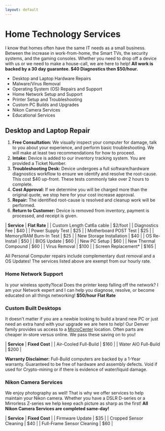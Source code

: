 ```yaml
---
layout: default
---
```

# Home Technology Services

I know that homes often have the same IT needs as a small business. Between the increase in work-from-home, the Smart TVs, the security systems, and the gaming consoles. Whether you need to drop off a device with us or we need to make a house-call, we are here to help! **All work is backed by a 30 day guarantee. $40 Diagnostics then $50/hour.**

- Desktop and Laptop Hardware Repairs
- Malware/Virus Removal
- Operating System (OS) Repairs and Support
- Home Network Setup and Support
- Printer Setup and Troubleshooting
- Custom PC Builds and Upgrades
- Nikon Camera Services
- Educational Services

## Desktop and Laptop Repair

1. **Free Consultation:** We visually inspect your computer for damage, talk to you about your experience, and perform basic troubleshooting. We will make at least two recommendations for how to proceed.
2. **Intake:** Device is added to our inventory tracking system. You are provided a Ticket Number.
3. **Troubleshooting Desk:** Device undergoes a full software/hardware diagnostics workflow to ensure we identify and resolve the root-cause. This cost $40 up-front. These tests commonly take over 2 hours to complete.
4. **Cost Approval:** If we determine you will be charged more than the original quote, we stop here for your cost increase approval.
5. **Repair:** The identified root-cause is resolved and cleanup work will be performed.
6. **Return to Customer:** Device is removed from inventory, payment is processed, and receipt is given.

| **Service** | **Flat Rate** |
| Custom Length Cat6a cable | $2/foot |
| Diagnostics Fee | $40 |
| Power Supply Test | $25 |
| Motherboard POST Test | $25 |
| Memory/RAM Burn-In Test | $25 |
| New Storage Installation | $40 |
| OS Re-Install | $50 |
| BIOS Update | $60 |
| New PC Setup | $60 |
| New Thermal Compound | $60 |
| Virus Removal | $100 |
| Screen Replacement* | $165 |

All Personal Computer repairs include complementary dust removal and a OS Updates! The services listed above are exempt from our hourly rate.

### Home Network Support

Is your wireless spotty?local  Does the printer keep falling off the network? I am your Network expert and I can help you diagnose, resolve, or become educated on all things networking! **$50/hour Flat Rate**

### Custom Built Desktops

It doesn't matter if you are a newbie looking to build a brand new PC or just need an extra hand with your upgrade we are here to help! Our Denver family provides us access to a [MicroCenter](https://www.microcenter.com/site/stores/denver.aspx) location. Often parts are cheaper in-store versus online. We pass these saving on to you!

| **Service** | **Fixed Cost** |
| Air-Cooled Full-Build | $160 |
| Water AIO Full-Build  | $200 |

**Warranty Disclaimer:** Full-Build computers are backed by a 1-Year warranty. Guaranteed to be free of hardware and assembly defects. Void if used for Crypto-mining or if there is evidence of water/liquid damage.

### Nikon Camera Services

We enjoy photography as well! That is why we offer services to help maintain your Nikon camera. Whether you have a DSLR D-series or a Mirrorless Z-series we help keep each picture as sharp as the first! **All Nikon Camera Services are completed same-day!**

| **Service** | **Fixed Cost** |
| Firmware Update | $35 |
| Cropped Sensor Cleaning | $40 |
| Full-Frame Sensor Cleaning | $60 |
